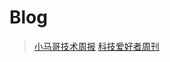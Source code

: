 # Blog

> [小马哥技术周报](https://github.com/mercyblitz/tech-weekly)
> [科技爱好者周刊](https://github.com/ruanyf/weekly)
